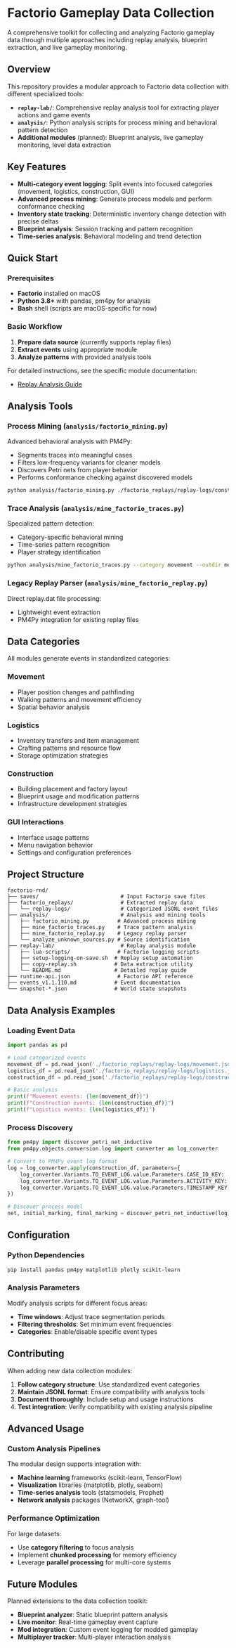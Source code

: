 # Factorio Gameplay Data Collection

A comprehensive toolkit for collecting and analyzing Factorio gameplay data through multiple approaches including replay analysis, blueprint extraction, and live gameplay monitoring.

## Overview

This repository provides a modular approach to Factorio data collection with different specialized tools:

- **`replay-lab/`**: Comprehensive replay analysis tool for extracting player actions and game events
- **`analysis/`**: Python analysis scripts for process mining and behavioral pattern detection
- **Additional modules** (planned): Blueprint analysis, live gameplay monitoring, level data extraction

## Key Features

- **Multi-category event logging**: Split events into focused categories (movement, logistics, construction, GUI)
- **Advanced process mining**: Generate process models and perform conformance checking
- **Inventory state tracking**: Deterministic inventory change detection with precise deltas
- **Blueprint analysis**: Session tracking and pattern recognition
- **Time-series analysis**: Behavioral modeling and trend detection

## Quick Start

### Prerequisites

- **Factorio** installed on macOS
- **Python 3.8+** with pandas, pm4py for analysis
- **Bash** shell (scripts are macOS-specific for now)

### Basic Workflow

1. **Prepare data source** (currently supports replay files)
2. **Extract events** using appropriate module
3. **Analyze patterns** with provided analysis tools

For detailed instructions, see the specific module documentation:
- [Replay Analysis Guide](./replay-lab/README.md)

## Analysis Tools

### Process Mining (`analysis/factorio_mining.py`)
Advanced behavioral analysis with PM4Py:
- Segments traces into meaningful cases
- Filters low-frequency variants for cleaner models
- Discovers Petri nets from player behavior
- Performs conformance checking against discovered models

```bash
python analysis/factorio_mining.py ./factorio_replays/replay-logs/construction.jsonl --outdir results/
```

### Trace Analysis (`analysis/mine_factorio_traces.py`)
Specialized pattern detection:
- Category-specific behavioral mining
- Time-series pattern recognition
- Player strategy identification

```bash
python analysis/mine_factorio_traces.py --category movement --outdir movement_analysis/
```

### Legacy Replay Parser (`analysis/mine_factorio_replay.py`)
Direct replay.dat file processing:
- Lightweight event extraction
- PM4Py integration for existing replay files

## Data Categories

All modules generate events in standardized categories:

### Movement
- Player position changes and pathfinding
- Walking patterns and movement efficiency
- Spatial behavior analysis

### Logistics
- Inventory transfers and item management
- Crafting patterns and resource flow
- Storage optimization strategies

### Construction
- Building placement and factory layout
- Blueprint usage and modification patterns
- Infrastructure development strategies

### GUI Interactions
- Interface usage patterns
- Menu navigation behavior
- Settings and configuration preferences

## Project Structure

```
factorio-rnd/
├── saves/                          # Input Factorio save files
├── factorio_replays/               # Extracted replay data
│   └── replay-logs/                # Categorized JSONL event files
├── analysis/                       # Analysis and mining tools
│   ├── factorio_mining.py         # Advanced process mining
│   ├── mine_factorio_traces.py    # Trace pattern analysis
│   ├── mine_factorio_replay.py    # Legacy replay parser
│   └── analyze_unknown_sources.py # Source identification
├── replay-lab/                     # Replay analysis module
│   ├── lua-scripts/               # Factorio logging scripts
│   ├── setup-logging-on-save.sh  # Replay setup automation
│   ├── copy-replay.sh            # Data extraction utility
│   └── README.md                 # Detailed replay guide
├── runtime-api.json               # Factorio API reference
├── events_v1.1.110.md            # Event documentation
└── snapshot-*.json               # World state snapshots
```

## Data Analysis Examples

### Loading Event Data
```python
import pandas as pd

# Load categorized events
movement_df = pd.read_json('./factorio_replays/replay-logs/movement.jsonl', lines=True)
logistics_df = pd.read_json('./factorio_replays/replay-logs/logistics.jsonl', lines=True)
construction_df = pd.read_json('./factorio_replays/replay-logs/construction.jsonl', lines=True)

# Basic analysis
print(f"Movement events: {len(movement_df)}")
print(f"Construction events: {len(construction_df)}")
print(f"Logistics events: {len(logistics_df)}")
```

### Process Discovery
```python
from pm4py import discover_petri_net_inductive
from pm4py.objects.conversion.log import converter as log_converter

# Convert to PM4Py event log format
log = log_converter.apply(construction_df, parameters={
    log_converter.Variants.TO_EVENT_LOG.value.Parameters.CASE_ID_KEY: 'case_id',
    log_converter.Variants.TO_EVENT_LOG.value.Parameters.ACTIVITY_KEY: 'action',
    log_converter.Variants.TO_EVENT_LOG.value.Parameters.TIMESTAMP_KEY: 'tick'
})

# Discover process model
net, initial_marking, final_marking = discover_petri_net_inductive(log)
```

## Configuration

### Python Dependencies
```bash
pip install pandas pm4py matplotlib plotly scikit-learn
```

### Analysis Parameters
Modify analysis scripts for different focus areas:
- **Time windows**: Adjust trace segmentation periods
- **Filtering thresholds**: Set minimum event frequencies
- **Categories**: Enable/disable specific event types

## Contributing

When adding new data collection modules:

1. **Follow category structure**: Use standardized event categories
2. **Maintain JSONL format**: Ensure compatibility with analysis tools
3. **Document thoroughly**: Include setup and usage instructions
4. **Test integration**: Verify compatibility with existing analysis pipeline

## Advanced Usage

### Custom Analysis Pipelines
The modular design supports integration with:
- **Machine learning** frameworks (scikit-learn, TensorFlow)
- **Visualization** libraries (matplotlib, plotly, seaborn)
- **Time-series analysis** tools (statsmodels, Prophet)
- **Network analysis** packages (NetworkX, graph-tool)

### Performance Optimization
For large datasets:
- Use **category filtering** to focus analysis
- Implement **chunked processing** for memory efficiency
- Leverage **parallel processing** for multi-core systems

## Future Modules

Planned extensions to the data collection toolkit:
- **Blueprint analyzer**: Static blueprint pattern analysis
- **Live monitor**: Real-time gameplay event capture
- **Mod integration**: Custom event logging for modded gameplay
- **Multiplayer tracker**: Multi-player interaction analysis


